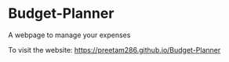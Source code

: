 # Budget-Planner
A webpage to manage your expenses

To visit the website: https://preetam286.github.io/Budget-Planner
